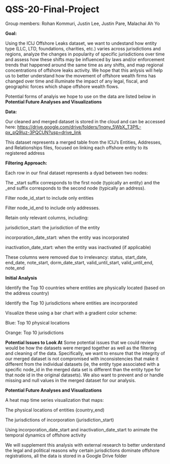 # QSS-20-Final-Project

Group members: Rohan Kommuri, Justin Lee, Justin Pare, Malachai Ah Yo

**Goal:**

Using the ICIJ Offshore Leaks dataset, we want to undestand how entity type (LLC, LTD, foundations, charities, etc.) varies across jurisdictions and regions, analyze the changes in popularity of specific jurisdictions over time and assess how these shifts may be influenced by laws and/or enforcement trends that happened around the same time as any shifts, and map regional concentrations of offshore leaks activity. We hope that this anlysis will help us to better understand how the movement of offshore wealth firms has changed over time and illuminate the impact of any legal, fiscal, and geographic forces which shape offshore wealth flows. 

Potential forms of analyis we hope to use on the data are listed below in **Potential Future Analyses and Visualizations**

**Data:**

Our cleaned and merged dataset is stored in the cloud and can be accessed here: https://drive.google.com/drive/folders/1nqny_5WbX_T3PfL-px_pQ9luz-3PQCUN?usp=drive_link

This dataset represents a merged table from the ICIJ’s Entities, Addresses, and Relationships files, focused on linking each offshore entity to its registered address

**Filtering Approach:**

Each row in our final dataset represents a dyad between two nodes:

The _start suffix corresponds to the first node (typically an entity) and the _end suffix corresponds to the second node (typically an address).

Filter node_id_start to include only entities

Filter node_id_end to include only addresses.

Retain only relevant columns, including:

jurisdiction_start: the jurisdiction of the entity

incorporation_date_start: when the entity was incorporated

inactivation_date_start: when the entity was inactivated (if applicable)

These columns were removed due to irrelevancy: 
status, start_date, end_date, note_start, dorm_date_start, valid_until_start, valid_until_end, note_end

**Initial Analysis**

Identify the Top 10 countries where entities are physically located (based on the address country)

Identify the Top 10 jurisdictions where entities are incorporated

Visualize these using a bar chart with a gradient color scheme:

Blue: Top 10 physical locations

Orange: Top 10 jurisdictions

**Potential Issues to Look At**
Some potential issues that we could review would be how the datasets were merged together as well as the filtering and cleaning of the data. Specifically, we want to ensure that the integrity of our merged dataset is not compromised with inconsistencies that make it different from the individual datasets (ie, the entity type associated with a specific node_id in the merged data set is different than the entity type for that node id in the original datasets). We also want to prevent and or handle missing and null values in the merged dataset for our analysis. 

**Potential Future Analyses and Visualizations**

A heat map time series visualization that maps:

The physical locations of entities (country_end)

The jurisdictions of incorporation (jurisdiction_start)

Using incorporation_date_start and inactivation_date_start to animate the temporal dynamics of offshore activity

We will supplement this analysis with external research to better understand the legal and political reasons why certain jurisdictions dominate offshore registrations, all the data is stored in a Google Drive folder 

